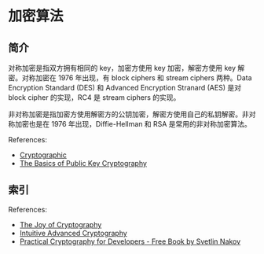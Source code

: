 # 加密算法

## 简介

对称加密是指双方拥有相同的 key，加密方使用 key 加密，解密方使用 key 解密。对称加密在 1976 年出现，有 block ciphers 和 stream ciphers 两种。Data Encryption Standard (DES) 和 Advanced Encryption Stranard (AES) 是对 block cipher 的实现，RC4 是 stream ciphers 的实现。

非对称加密是指加密方使用解密方的公钥加密，解密方使用自己的私钥解密。非对称加密也是在 1976 年出现，Diffie-Hellman 和 RSA 是常用的非对称加密算法。

References:
- [Cryptographic](https://en.wikipedia.org/wiki/Cryptography)
- [The Basics of Public Key Cryptography](https://medium.com/coinmonks/the-basics-of-public-key-cryptography-3f7a8732a072)

## 索引

References:
- [The Joy of Cryptography](https://joyofcryptography.com)
- [Intuitive Advanced Cryptography](https://github.com/cryptosubtlety/intuitive-advanced-cryptography/blob/master/advancedcrypto.pdf)
- [Practical Cryptography for Developers - Free Book by Svetlin Nakov](https://wizardforcel.gitbooks.io/practical-cryptography-for-developers-book/content/)


